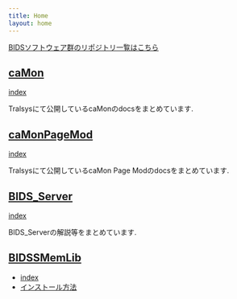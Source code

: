 ```yaml
---
title: Home
layout: home
---
```


[BIDSソフトウェア群のリポジトリ一覧はこちら](/BIDS/index.md)

## [caMon](caMon/index.md)
[index](caMon/index.md)

Tralsysにて公開しているcaMonのdocsをまとめています.

## [caMonPageMod](caMonPageMod/index.md)
[index](caMonPageMod/index.md)

Tralsysにて公開しているcaMon Page Modのdocsをまとめています.

## [BIDS_Server](BIDS_Server/index.md)
[index](BIDS_Server/index.md)

BIDS_Serverの解説等をまとめています.

## [BIDSSMemLib](BIDSSMemLib/index.md)

- [index](BIDSSMemLib/index.md)
- [インストール方法](BIDSSMemLib/HowToInstall.md)
